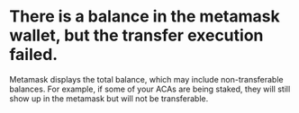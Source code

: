 # There is a balance in the metamask wallet, but the transfer execution failed.

Metamask displays the total balance, which may include non-transferable balances. For example, if some of your ACAs are being staked, they will still show up in the metamask but will not be transferable.